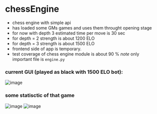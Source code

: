 # chessEngine
* chess engine with simple api 
* has loaded some GMs games and uses them throught opening stage 
* for now with depth 3 estimated time per move is 30 sec
* for depth = 2 strength is about 1200 ELO
* for depth = 3 strength is about 1500 ELO
* frontend side of app is temporary.
* test coverage of chess engine module is about 90 %
*note* only important file is `engine.py`

### current GUI (played as black with 1500 ELO bot):
![image](https://user-images.githubusercontent.com/77834536/177963789-800034be-426f-4e56-aed1-9f1496b0eb2a.png)

### some statisctic of that game
![image](https://user-images.githubusercontent.com/77834536/177963988-a6fc3667-7f69-40f2-9f68-a41068947abc.png)
![image](https://user-images.githubusercontent.com/77834536/177964009-b009d7d1-038f-4c2c-922b-5acfb90b887b.png)
